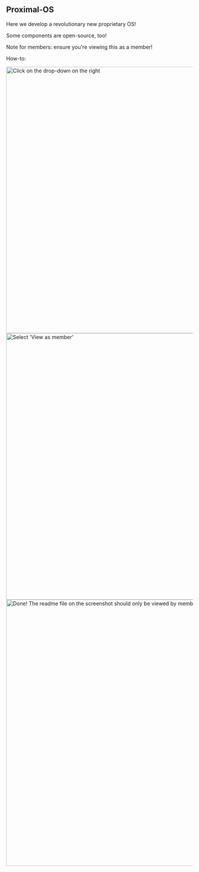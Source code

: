 ## Proximal-OS

Here we develop a revolutionary new proprietary OS!

Some components are open-source, too!

Note for members: ensure you're viewing this as a member!

How-to:

<img width="720" title="Click on the drop-down on the right" src="https://github.com/user-attachments/assets/094d0a07-040f-4eb9-bf6a-09e61da3cbc3" />

<img width="720" title="Select 'View as member'" src="https://github.com/user-attachments/assets/3743e4d0-a26c-49a3-bacf-4d64b3f12ce1" />

<img width="720" title="Done! The readme file on the screenshot should only be viewed by members, so it is consored." src="https://github.com/user-attachments/assets/3e2e39a1-978a-4724-80b6-57f83e3b93e0" />
